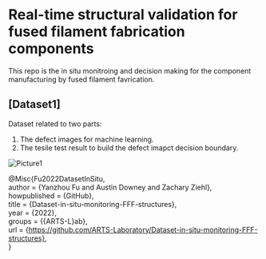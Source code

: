 # Real-time structural validation for fused filament fabrication components

This repo is the in situ monitroing and decision making for the component manufacturing by fused filament favrication.

## [Dataset1]
Dataset related to two parts:
1. The defect images for machine learning.
2. The tesile test result to build the defect imapct decision boundary. 

![Picture1](https://user-images.githubusercontent.com/48246423/181368804-fdca520e-94ce-4fc9-8c4e-db4f4474af1d.png)

@Misc{Fu2022DatasetInSitu,  
author = {Yanzhou Fu and Austin Downey and Zachary Ziehl},  
howpublished = {GitHub},  
title = {Dataset-in-situ-monitoring-FFF-structures},  
year = {2022},  
groups = {{ARTS-L}ab},  
url = {https://github.com/ARTS-Laboratory/Dataset-in-situ-monitoring-FFF-structures},  
}
